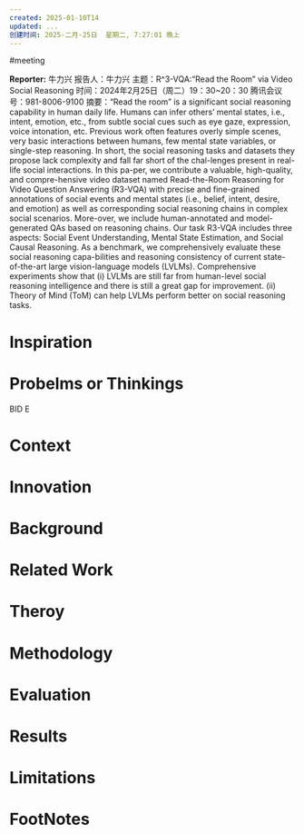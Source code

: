 ```yaml
---
created: 2025-01-10T14
updated: ...
创建时间: 2025-二月-25日  星期二, 7:27:01 晚上
---
```

#meeting 

**Reporter:**  牛力兴
报告人：牛力兴
主题：R^3-VQA:“Read the Room” via Video Social Reasoning
时间：2024年2月25日（周二）19：30~20：30
腾讯会议号：981-8006-9100
摘要：“Read the room” is a significant social reasoning capability in human daily life. Humans can infer others’ mental states, i.e., intent, emotion, etc., from subtle social cues such as eye gaze, expression, voice intonation, etc. Previous work often features overly simple scenes, very basic interactions between humans, few mental state variables, or single-step reasoning. In short, the social reasoning tasks and datasets they propose lack complexity and fall far short of the chal-lenges present in real-life social interactions. In this pa-per, we contribute a valuable, high-quality, and compre-hensive video dataset named Read-the-Room Reasoning for Video Question Answering (R3-VQA) with precise and fine-grained annotations of social events and mental states (i.e., belief, intent, desire, and emotion) as well as corresponding social reasoning chains in complex social scenarios. More-over, we include human-annotated and model-generated QAs based on reasoning chains. Our task R3-VQA includes three aspects: Social Event Understanding, Mental State Estimation, and Social Causal Reasoning. As a benchmark, we comprehensively evaluate these social reasoning capa-bilities and reasoning consistency of current state-of-the-art large vision-language models (LVLMs). Comprehensive experiments show that (i) LVLMs are still far from human-level social reasoning intelligence and there is still a great gap for improvement. (ii) Theory of Mind (ToM) can help LVLMs perform better on social reasoning tasks.
# Inspiration
# Probelms or Thinkings 

BID E
# Context
# Innovation
# Background
# Related Work
# Theroy
# Methodology
# Evaluation
# Results
# Limitations
# FootNotes
